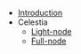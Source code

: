 * [Introduction](introduction/README.md)
* Celestia
    * [Light-node](celestia/light-node.md)
    * [Full-node](celestia/full-node.md)
